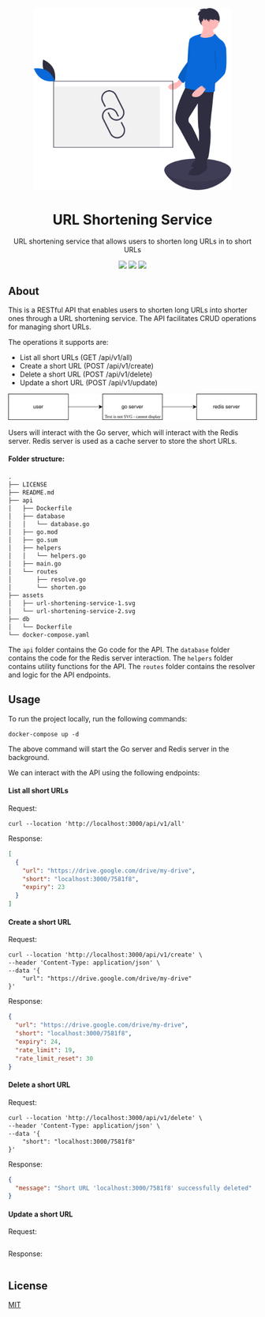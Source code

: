 <div align="center">
<img src="assets/url-shortening-service-1.svg" height="auto" width="400" />
<br />
<h1>URL Shortening Service</h1>
<p>
URL shortening service that allows users to shorten long URLs in to short URLs
</p>
<a href="https://github.com/iamrajiv/url-shortening-service/network/members"><img src="https://img.shields.io/github/forks/iamrajiv/url-shortening-service?color=0969da&style=for-the-badge" height="auto" width="auto" /></a>
<a href="https://github.com/iamrajiv/url-shortening-service/stargazers"><img src="https://img.shields.io/github/stars/iamrajiv/url-shortening-service?color=0969da&style=for-the-badge" height="auto" width="auto" /></a>
<a href="https://github.com/iamrajiv/url-shortening-service/blob/main/LICENSE"><img src="https://img.shields.io/github/license/iamrajiv/url-shortening-service?color=0969da&style=for-the-badge" height="auto" width="auto" /></a>
</div>

## About

This is a RESTful API that enables users to shorten long URLs into shorter ones through a URL shortening service. The API facilitates CRUD operations for managing short URLs.

The operations it supports are:

- List all short URLs (GET /api/v1/all)
- Create a short URL (POST /api/v1/create)
- Delete a short URL (POST /api/v1/delete)
- Update a short URL (POST /api/v1/update)

<div align="center">
<img src="assets/url-shortening-service-2.svg" height="auto" width="auto" />
</div>

Users will interact with the Go server, which will interact with the Redis server. Redis server is used as a cache server to store the short URLs.

#### Folder structure:

```shell
.
├── LICENSE
├── README.md
├── api
│   ├── Dockerfile
│   ├── database
│   │   └── database.go
│   ├── go.mod
│   ├── go.sum
│   ├── helpers
│   │   └── helpers.go
│   ├── main.go
│   └── routes
│       ├── resolve.go
│       └── shorten.go
├── assets
│   ├── url-shortening-service-1.svg
│   └── url-shortening-service-2.svg
├── db
│   └── Dockerfile
└── docker-compose.yaml
```

The `api` folder contains the Go code for the API. The `database` folder contains the code for the Redis server interaction. The `helpers` folder contains utility functions for the API. The `routes` folder contains the resolver and logic for the API endpoints.

## Usage

To run the project locally, run the following commands:

```shell
docker-compose up -d
```

The above command will start the Go server and Redis server in the background.

We can interact with the API using the following endpoints:

#### List all short URLs

Request:

```shell
curl --location 'http://localhost:3000/api/v1/all'
```

Response:

```json
[
  {
    "url": "https://drive.google.com/drive/my-drive",
    "short": "localhost:3000/7581f8",
    "expiry": 23
  }
]
```

#### Create a short URL

Request:

```shell
curl --location 'http://localhost:3000/api/v1/create' \
--header 'Content-Type: application/json' \
--data '{
    "url": "https://drive.google.com/drive/my-drive"
}'
```

Response:

```json
{
  "url": "https://drive.google.com/drive/my-drive",
  "short": "localhost:3000/7581f8",
  "expiry": 24,
  "rate_limit": 19,
  "rate_limit_reset": 30
}
```

#### Delete a short URL

Request:

```shell
curl --location 'http://localhost:3000/api/v1/delete' \
--header 'Content-Type: application/json' \
--data '{
    "short": "localhost:3000/7581f8"
}'
```

Response:

```json
{
  "message": "Short URL 'localhost:3000/7581f8' successfully deleted"
}
```

#### Update a short URL

Request:

```shell

```

Response:

```json

```

## License

[MIT](https://github.com/iamrajiv/url-shortening-service/blob/main/LICENSE)
